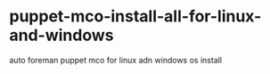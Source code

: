 # puppet-mco-install-all-for-linux-and-windows
auto foreman puppet mco for  linux adn windows os install 
